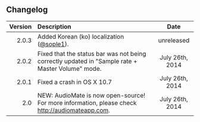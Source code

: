 ## Changelog

| Version       | Description   | Date     |
| -------------:|:------------- |:--------:|
| 2.0.3         | Added Korean (ko) localization ([@sople1](https://github.com/sople1)). | unreleased |
| 2.0.2         | Fixed that the status bar was not being correctly updated in "Sample rate + Master Volume" mode. | July 26th, 2014|
| 2.0.1         | Fixed a crash in OS X 10.7 | July 26th, 2014|
| 2.0           | NEW: AudioMate is now open-source! For more information, please check http://audiomateapp.com. | July 26th, 2014|

